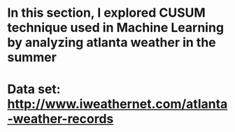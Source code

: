 # In this section, I explored CUSUM technique used in Machine Learning by analyzing atlanta weather in the summer
# Data set: http://www.iweathernet.com/atlanta-weather-records
